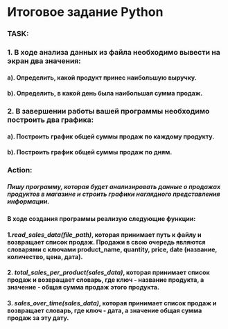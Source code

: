 # **Итоговое задание Python**
### TASK: 
### 1. В ходе анализа данных из файла необходимо вывести на экран два значения:
#### a). Определить, какой продукт принес наибольшую выручку.
#### b). Определить, в какой день была наибольшая сумма продаж.
### 2. В завершении работы вашей программы необходимо построить два графика:
#### a). Построить график общей суммы продаж по каждому продукту.
#### b). Построить график общей суммы продаж по дням.
### Action:
##### Пишу программу, которая будет анализировать данные о продажах продуктов в магазине и строить графики наглядного представления информации.
#### В ходе создания программы реализую следующие функции:
#### 1.*read_sales_data(file_path)*, которая принимает путь к файлу и возвращает список продаж. Продажи в свою очередь являются словарями с ключами product_name, quantity, price, date (название, количество, цена, дата).
#### 2. *total_sales_per_product(sales_data)*, которая принимает список продаж и возвращает словарь, где ключ - название продукта, а значение - общая сумма продаж этого продукта.
#### 3. *sales_over_time(sales_data)*, которая принимает список продаж и возвращает словарь, где ключ - дата, а значение общая сумма продаж за эту дату.
